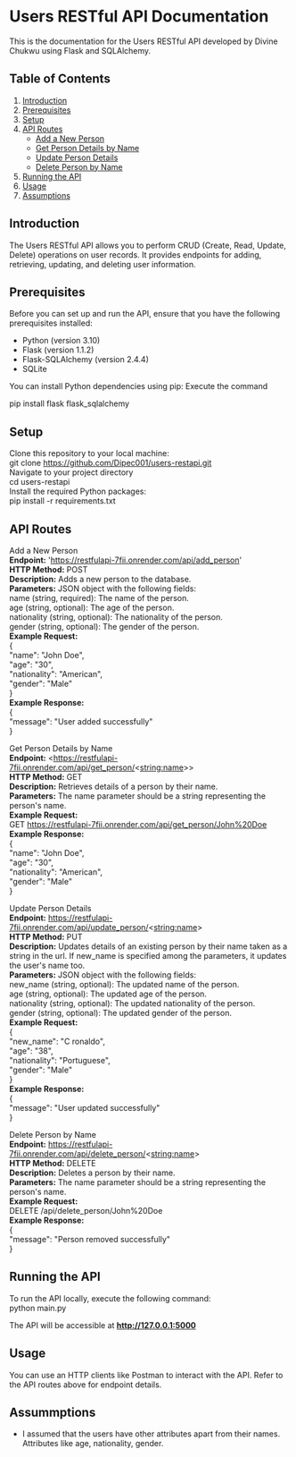 # Users RESTful API Documentation

This is the documentation for the Users RESTful API developed by Divine Chukwu using Flask and SQLAlchemy.

## Table of Contents

1. [Introduction](#introduction)
2. [Prerequisites](#prerequisites)
3. [Setup](#setup)
4. [API Routes](#api-routes)
   - [Add a New Person](#add-a-new-person)
   - [Get Person Details by Name](#get-person-details-by-name)
   - [Update Person Details](#update-person-details)
   - [Delete Person by Name](#delete-person-by-name)
5. [Running the API](#running-the-api)
6. [Usage](#usage)
7. [Assumptions](#assumptions)


## Introduction

The Users RESTful API allows you to perform CRUD (Create, Read, Update, Delete) operations on user records. It provides endpoints for adding, retrieving, updating, and deleting user information.

## Prerequisites

Before you can set up and run the API, ensure that you have the following prerequisites installed:

- Python (version 3.10)
- Flask (version 1.1.2)
- Flask-SQLAlchemy (version 2.4.4)
- SQLite

You can install Python dependencies using pip:
Execute the command

pip install flask flask_sqlalchemy

## Setup

Clone this repository to your local machine: <br>
git clone https://github.com/Dipec001/users-restapi.git <br>
Navigate to your project directory <br>
cd users-restapi <br>
Install the required Python packages: <br>
pip install -r requirements.txt



## API Routes
Add a New Person <br>
**Endpoint:**  'https://restfulapi-7fii.onrender.com/api/add_person' <br>
**HTTP Method:** POST <br>
**Description:** Adds a new person to the database. <br>
**Parameters:** JSON object with the following fields: <br>
name (string, required): The name of the person. <br>
age (string, optional): The age of the person. <br>
nationality (string, optional): The nationality of the person. <br>
gender (string, optional): The gender of the person. <br>
**Example Request:** <br>
{ <br>
  "name": "John Doe", <br>
  "age": "30", <br>
  "nationality": "American", <br>
  "gender": "Male" <br>
} <br>
**Example Response:** <br>
{ <br>
  "message": "User added successfully" <br>
} <br>

Get Person Details by Name <br>
**Endpoint:**  <https://restfulapi-7fii.onrender.com/api/get_person/<<string:name>>> <br>
**HTTP Method:** GET <br>
**Description:** Retrieves details of a person by their name. <br>
**Parameters:** The name parameter should be a string representing the person's name. <br>
**Example Request:** <br>
GET  https://restfulapi-7fii.onrender.com/api/get_person/John%20Doe <br>
**Example Response:** <br>
{ <br>
   "name": "John Doe", <br>
   "age": "30", <br>
   "nationality": "American", <br>
   "gender": "Male" <br>
} <br>


Update Person Details <br>
**Endpoint:**  https://restfulapi-7fii.onrender.com/api/update_person/<<string:name>> <br>
**HTTP Method:** PUT <br>
**Description:** Updates details of an existing person by their name taken as a string in the url. If new_name is specified among the parameters, it updates the user's name too. <br>
**Parameters:** JSON object with the following fields: <br>
new_name (string, optional): The updated name of the person. <br>
age (string, optional): The updated age of the person. <br>
nationality (string, optional): The updated nationality of the person. <br>
gender (string, optional): The updated gender of the person. <br>
**Example Request:** <br>
{ <br>
  "new_name": "C ronaldo", <br>
  "age": "38", <br>
  "nationality": "Portuguese", <br>
  "gender": "Male" <br>
} <br>
**Example Response:** <br>
{ <br>
  "message": "User updated successfully" <br>
} <br>


Delete Person by Name <br>
**Endpoint:**  https://restfulapi-7fii.onrender.com/api/delete_person/<<string:name>> <br>
**HTTP Method:** DELETE <br>
**Description:** Deletes a person by their name. <br>
**Parameters:** The name parameter should be a string representing the person's name. <br>
**Example Request:** <br>
DELETE /api/delete_person/John%20Doe <br>
**Example Response:** <br>
{ <br>
  "message": "Person removed successfully" <br>
} <br>


## Running the API <br>
To run the API locally, execute the following command: <br>
python main.py <br>

The API will be accessible at **http://127.0.0.1:5000** <br>

## Usage <br>
You can use an HTTP clients like Postman to interact with the API. Refer to the API routes above for endpoint details. <br>

## Assummptions <br>
- I assumed that the users have other attributes apart from their names. Attributes like age, nationality, gender.






